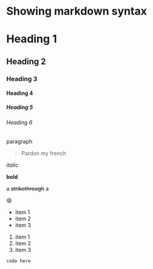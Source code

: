 # Showing markdown syntax

# Heading 1
## Heading 2
### Heading 3
#### Heading 4
##### Heading 5
###### Heading 6

paragraph

> Pardon my french

*italic*

**bold**

a ~~strikethrough~~ a

:smile:

* item 1
* item 2
* item 3

1. item 1
2. item 2
3. item 3

``` code here ```